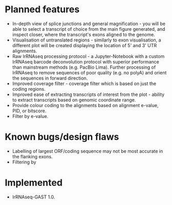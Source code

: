 # Planned features

- In-depth view of splice junctions and general magnification - you will be able to select a transcript of choice from the main figure generated, and inspect closer, where the transcript's exons aligned to the genome.
- Visualisation of untranslated regions - similarly to exon visualisation, a different plot will be created displaying the location of 5' and 3' UTR alignments.
- Raw lrRNAseq processing protocol - a Jupyter-Notebook with a custom lrRNAseq barcode deconvolution protocol with superior performance than mainstream methods (e.g. PacBio Lima). Further processing of lrRNAseq to remove sequences of poor quality (e.g. no polyA) and orient the sequences in forward direction.
- Improved coverage filter - coverage filter which is based on just the coding regions.
- Improved ease of extracting transcripts of interest from the plot - ability to extract transcripts based on genomic coordinate range.
- Provide colour coding to the alignments based on alignment e-value, PID, or bitscore.
- Filter by e-value.

# Known bugs/design flaws

- Labelling of largest ORF/coding sequence may not be most accurate in the flanking exons.
- Filtering by 

# Implemented

- lrRNAseq-GAST 1.0.
